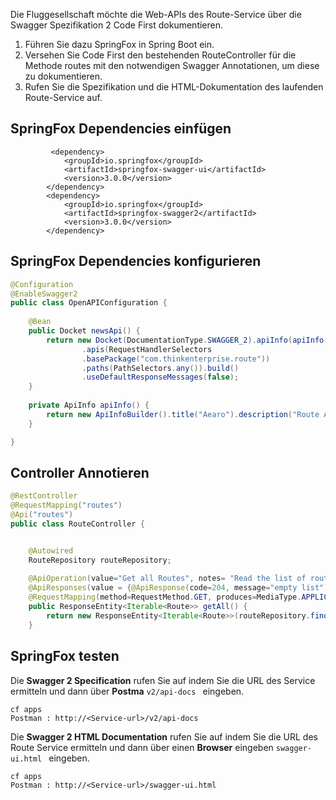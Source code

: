 Die Fluggesellschaft möchte die Web-APIs des Route-Service über die Swagger Spezifikation 2 Code First dokumentieren.
1. Führen Sie dazu SpringFox in Spring Boot ein.
2. Versehen Sie Code First den bestehenden RouteController für die Methode routes mit den
notwendigen Swagger Annotationen, um diese zu dokumentieren.
3. Rufen Sie die Spezifikation und die HTML-Dokumentation des laufenden Route-Service auf.

## SpringFox Dependencies einfügen  

```
         <dependency>
			<groupId>io.springfox</groupId>
			<artifactId>springfox-swagger-ui</artifactId>
			<version>3.0.0</version>
		</dependency>
		<dependency>
			<groupId>io.springfox</groupId>
			<artifactId>springfox-swagger2</artifactId>
			<version>3.0.0</version>
		</dependency>
```


## SpringFox Dependencies konfigurieren   


```java
@Configuration
@EnableSwagger2
public class OpenAPIConfiguration {
		
	@Bean
	public Docket newsApi() {
		return new Docket(DocumentationType.SWAGGER_2).apiInfo(apiInfo()).select()
				.apis(RequestHandlerSelectors
				.basePackage("com.thinkenterprise.route"))
				.paths(PathSelectors.any()).build()
				.useDefaultResponseMessages(false);
	}
	
	private ApiInfo apiInfo() {
		return new ApiInfoBuilder().title("Aearo").description("Route API").version("1.0").build();
	}

}
```

## Controller Annotieren 

```java
@RestController
@RequestMapping("routes")
@Api("routes")
public class RouteController {


	@Autowired
	RouteRepository routeRepository;
	
	@ApiOperation(value="Get all Routes", notes= "Read the list of routes from the repository", nickname="getAll", response=Route.class, responseContainer="List", code=200, tags={"Routes"}, produces="application/json")
	@ApiResponses(value = {@ApiResponse(code=204, message="empty list"), @ApiResponse(code=400, message="can't access routes ",response=Error.class)})
	@RequestMapping(method=RequestMethod.GET, produces=MediaType.APPLICATION_JSON_VALUE)
	public ResponseEntity<Iterable<Route>> getAll() {
		return new ResponseEntity<Iterable<Route>>(routeRepository.findAll(),HttpStatus.OK);
	}
```

## SpringFox testen 


Die **Swagger 2 Specification** rufen Sie auf indem Sie die URL des Service ermitteln und dann über **Postma** ``v2/api-docs `` eingeben. 


```
cf apps
Postman : http://<Service-url>/v2/api-docs

```

 

Die **Swagger 2 HTML Documentation** rufen Sie auf indem Sie die URL des Route Service ermitteln und dann über einen **Browser** eingeben ``swagger-ui.html `` eingeben. 


```
cf apps
Postman : http://<Service-url>/swagger-ui.html
```



